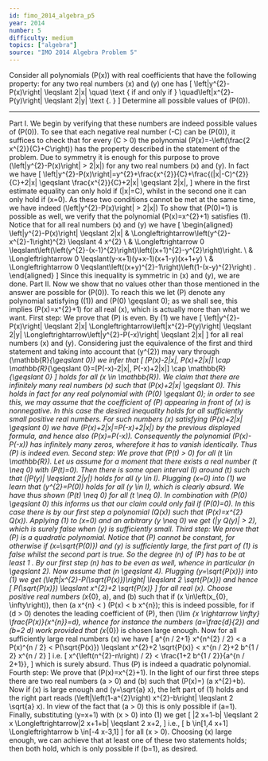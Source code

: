 ```yaml
---
id: fimo_2014_algebra_p5
year: 2014
number: 5
difficulty: medium
topics: ["algebra"]
source: "IMO 2014 Algebra Problem 5"
---
```


Consider all polynomials \(P(x)\) with real coefficients that have the following property: for any two real numbers \(x\) and \(y\) one has
\[
\left|y^{2}-P(x)\right| \leqslant 2|x| \quad \text { if and only if } \quad\left|x^{2}-P(y)\right| \leqslant 2|y| \text {. }
\]
Determine all possible values of \(P(0)\).


---
Part I. We begin by verifying that these numbers are indeed possible values of \(P(0)\). To see that each negative real number \(-C\) can be \(P(0)\), it suffices to check that for every \(C > 0\) the polynomial \(P(x)=-\left(\frac{2 x^{2}}{C}+C\right)\) has the property described in the statement of the problem. Due to symmetry it is enough for this purpose to prove \(\left|y^{2}-P(x)\right| > 2|x|\) for any two real numbers \(x\) and \(y\). In fact we have
\[
\left|y^{2}-P(x)\right|=y^{2}+\frac{x^{2}}{C}+\frac{(|x|-C)^{2}}{C}+2|x| \geqslant \frac{x^{2}}{C}+2|x| \geqslant 2|x|,
\]
where in the first estimate equality can only hold if \(|x|=C\), whilst in the second one it can only hold if \(x=0\). As these two conditions cannot be met at the same time, we have indeed \(\left|y^{2}-P(x)\right| > 2|x|\)
To show that \(P(0)=1\) is possible as well, we verify that the polynomial \(P(x)=x^{2}+1\) satisfies (1). Notice that for all real numbers \(x\) and \(y\) we have
\[
\begin{aligned}
\left|y^{2}-P(x)\right| \leqslant 2|x| & \Longleftrightarrow\left(y^{2}-x^{2}-1\right)^{2} \leqslant 4 x^{2} \\
& \Longleftrightarrow 0 \leqslant\left(\left(y^{2}-(x-1)^{2}\right)\left((x+1)^{2}-y^{2}\right)\right. \\
& \Longleftrightarrow 0 \leqslant(y-x+1)(y+x-1)(x+1-y)(x+1+y) \\
& \Longleftrightarrow 0 \leqslant\left((x+y)^{2}-1\right)\left(1-(x-y)^{2}\right) .
\end{aligned}
\]
Since this inequality is symmetric in \(x\) and \(y\), we are done.
Part II. Now we show that no values other than those mentioned in the answer are possible for \(P(0)\). To reach this we let \(P\) denote any polynomial satisfying \((1)\) and \(P(0) \geqslant 0\); as we shall see, this implies \(P(x)=x^{2}+1\) for all real \(x\), which is actually more than what we want.
First step: We prove that \(P\) is even.
By (1) we have
\[
\left|y^{2}-P(x)\right| \leqslant 2|x| \Longleftrightarrow\left|x^{2}-P(y)\right| \leqslant 2|y| \Longleftrightarrow\left|y^{2}-P(-x)\right| \leqslant 2|x|
\]
for all real numbers \(x\) and \(y\). Considering just the equivalence of the first and third statement and taking into account that \(y^{2}\) may vary through \(\mathbb{R}_{\geqslant 0}\) we infer that
\[
[P(x)-2|x|, P(x)+2|x|] \cap \mathbb{R}_{\geqslant 0}=[P(-x)-2|x|, P(-x)+2|x|] \cap \mathbb{R}_{\geqslant 0}
\]
holds for all \(x \in \mathbb{R}\). We claim that there are infinitely many real numbers \(x\) such that \(P(x)+2|x| \geqslant 0\). This holds in fact for any real polynomial with \(P(0) \geqslant 0\); in order to see this, we may assume that the coefficient of \(P\) appearing in front of \(x\) is nonnegative. In this case the desired inequality holds for all sufficiently small positive real numbers.
For such numbers \(x\) satisfying \(P(x)+2|x| \geqslant 0\) we have \(P(x)+2|x|=P(-x)+2|x|\) by the previous displayed formula, and hence also \(P(x)=P(-x)\). Consequently the polynomial \(P(x)-P(-x)\) has infinitely many zeros, wherefore it has to vanish identically. Thus \(P\) is indeed even. Second step: We prove that \(P(t) > 0\) for all \(t \in \mathbb{R}\).
Let us assume for a moment that there exists a real number \(t \neq 0\) with \(P(t)=0\). Then there is some open interval \(I\) around \(t\) such that \(|P(y)| \leqslant 2|y|\) holds for all \(y \in I\). Plugging \(x=0\) into (1) we learn that \(y^{2}=P(0)\) holds for all \(y \in I\), which is clearly absurd. We have thus shown \(P(t) \neq 0\) for all \(t \neq 0\).
In combination with \(P(0) \geqslant 0\) this informs us that our claim could only fail if \(P(0)=0\). In this case there is by our first step a polynomial \(Q(x)\) such that \(P(x)=x^{2} Q(x)\). Applying (1) to \(x=0\) and an arbitrary \(y \neq 0\) we get \(|y Q(y)| > 2\), which is surely false when \(y\) is sufficiently small.
Third step: We prove that \(P\) is a quadratic polynomial.
Notice that \(P\) cannot be constant, for otherwise if \(x=\sqrt{P(0)}\) and \(y\) is sufficiently large, the first part of (1) is false whilst the second part is true. So the degree \(n\) of \(P\) has to be at least 1 . By our first step \(n\) has to be even as well, whence in particular \(n \geqslant 2\).
Now assume that \(n \geqslant 4\). Plugging \(y=\sqrt{P(x)}\) into (1) we get \(\left|x^{2}-P(\sqrt{P(x)})\right| \leqslant 2 \sqrt{P(x)}\) and hence
\[
P(\sqrt{P(x)}) \leqslant x^{2}+2 \sqrt{P(x)}
\]
for all real \(x\). Choose positive real numbers \(x_{0}, a\), and \(b\) such that if \(x \in\left(x_{0}, \infty\right)\), then \(a x^{n} < \) \(P(x) < b x^{n}\); this is indeed possible, for if \(d > 0\) denotes the leading coefficient of \(P\), then \(\lim _{x \rightarrow \infty} \frac{P(x)}{x^{n}}=d\), whence for instance the numbers \(a=\frac{d}{2}\) and \(b=2 d\) work provided that \(x_{0}\) is chosen large enough.
Now for all sufficiently large real numbers \(x\) we have
\[
a^{n / 2+1} x^{n^{2} / 2} < a P(x)^{n / 2} < P(\sqrt{P(x)}) \leqslant x^{2}+2 \sqrt{P(x)} < x^{n / 2}+2 b^{1 / 2} x^{n / 2}
\]
i.e.
\[
x^{\left(n^{2}-n\right) / 2} < \frac{1+2 b^{1 / 2}}{a^{n / 2+1}},
\]
which is surely absurd. Thus \(P\) is indeed a quadratic polynomial.
Fourth step: We prove that \(P(x)=x^{2}+1\).
In the light of our first three steps there are two real numbers \(a > 0\) and \(b\) such that \(P(x)=\) \(a x^{2}+b\). Now if \(x\) is large enough and \(y=\sqrt{a} x\), the left part of (1) holds and the right part reads \(\left|\left(1-a^{2}\right) x^{2}-b\right| \leqslant 2 \sqrt{a} x\). In view of the fact that \(a > 0\) this is only possible if \(a=1\). Finally, substituting \(y=x+1\) with \(x > 0\) into (1) we get
\[
|2 x+1-b| \leqslant 2 x \Longleftrightarrow|2 x+1+b| \leqslant 2 x+2,
\]
i.e.,
\[
b \in[1,4 x+1] \Longleftrightarrow b \in[-4 x-3,1]
\]
for all \(x > 0\). Choosing \(x\) large enough, we can achieve that at least one of these two statements holds; then both hold, which is only possible if \(b=1\), as desired.
